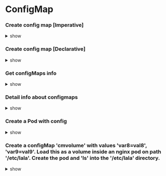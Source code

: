 # ConfigMap

### Create config map [Imperative]
<details><summary>show</summary>

```bash
kubectl create  <config-name> --from-literal=<key>=<value>
                              --from-literal=<key2>=<value2>

kubectl create configmap app-config --from-literal=APP_COLOR=blue

kubectl create  <config-name> --from-file=app_config.properties

kubectl create configmap app-config --from-file=app_config.properties
```
</details>

### Create config map [Declarative]
<details><summary>show</summary>

```bash
--- config-map.yaml ---
apiVersion: v1
kind: ConfigMap
metadata:
  name: app-config
data:
  APP_COLOR: blue
  APP_MODE: prod
--- end ---
  
kubectl create -f config-map.yaml
```
</details>

### Get configMaps info
<details><summary>show</summary>

```bash
kubectl get configmaps
```
</details>

### Detail info about configmaps
<details><summary>show</summary>

```bash
kubectl describe configmaps 
```
</details>

### Create a Pod with config
<details><summary>show</summary>

```bash
apiVersion: v1
kind: Pod
metadata:
  name: app-pod
  labels:
    type: webserver
spec:
  containers:
    - name: nginx-container
      image: nginx
      ports:
        - containerPort: 8080
      envFrom:
        - configMapRef:
            name: app-config 
```

```bash
apiVersion: v1
kind: Pod
metadata:
  name: app-pod
  labels:
    type: webserver
spec:
  containers:
    - name: nginx-container
      image: nginx
      ports:
        - containerPort: 8080
      env:
        - name: APP_COLOR
          valueFrom:
            configMapKeyRef:
              name: app-config
              key: APP_COLOR
```
</details>



### Create a configMap 'cmvolume' with values 'var8=val8', 'var9=val9'. Load this as a volume inside an nginx pod on path '/etc/lala'. Create the pod and 'ls' into the '/etc/lala' directory.
<details><summary>show</summary>

```bash
kubectl create configmap cmvolume --from-literal=var8=val8 --from-literal=var9=val9
kubectl run nginx --image=nginx --restart=Never -o yaml --dry-run > pod.yaml
vi pod.yaml
```

```bash
apiVersion: v1
kind: Pod
metadata:
  creationTimestamp: null
  labels:
    run: nginx
  name: nginx
spec:
  volumes: # add a volumes list
  - name: myvolume # just a name, you'll reference this in the pods
    configMap:
      name: cmvolume # name of your configmap
  containers:
  - image: nginx
    imagePullPolicy: IfNotPresent
    name: nginx
    resources: {}
    volumeMounts: # your volume mounts are listed here
    - name: myvolume # the name that you specified in pod.spec.volumes.name
      mountPath: /etc/lala # the path inside your container
  dnsPolicy: ClusterFirst
  restartPolicy: Never
status: {}
```
</details>

